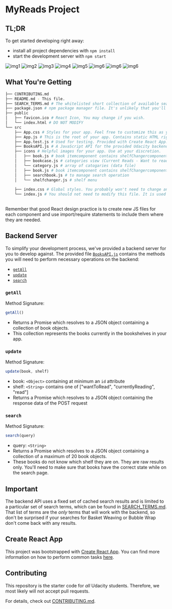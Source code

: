 # MyReads Project
## TL;DR

To get started developing right away:

* install all project dependencies with `npm install`
* start the development server with `npm start`

![img1](https://github.com/[Ayman-shehata]/[reactnd-project-myreads]/blob/[branch]/preview/Slide1.PNG?raw=true)
![img2](https://github.com/[Ayman-shehata]/[reactnd-project-myreads]/blob/[branch]/preview/Slide2.PNG?raw=true)
![img3](https://github.com/[Ayman-shehata]/[reactnd-project-myreads]/blob/[branch]/preview/Slide3.PNG?raw=true)
![img4](https://github.com/[Ayman-shehata]/[reactnd-project-myreads]/blob/[branch]/preview/Slide4.PNG?raw=true)
![img5](https://github.com/[Ayman-shehata]/[reactnd-project-myreads]/blob/[branch]/preview/Slide5.PNG?raw=true)
![img6](https://github.com/[Ayman-shehata]/[reactnd-project-myreads]/blob/[branch]/preview/Slide6.PNG?raw=true)
![img6](https://github.com/[Ayman-shehata]/[reactnd-project-myreads]/blob/[branch]/preview/Slide7.PNG?raw=true)
![img6](https://github.com/[Ayman-shehata]/[reactnd-project-myreads]/blob/[branch]/preview/Slide8.PNG?raw=true)




## What You're Getting
```bash
├── CONTRIBUTING.md
├── README.md - This file.
├── SEARCH_TERMS.md # The whitelisted short collection of available search terms for you to use with your app.
├── package.json # npm package manager file. It's unlikely that you'll need to modify this.
├── public
│   ├── favicon.ico # React Icon, You may change if you wish.
│   └── index.html # DO NOT MODIFY
└── src
    ├── App.css # Styles for your app. Feel free to customize this as you desire.
    ├── App.js # This is the root of your app. Contains static HTML right now.
    ├── App.test.js # Used for testing. Provided with Create React App. Testing is encouraged, but not required.
    ├── BooksAPI.js # A JavaScript API for the provided Udacity backend. Instructions for the methods are below.
    ├── icons # Helpful images for your app. Use at your discretion.
    │   ├── book.js # book itemcomponent contains shelfChangercomponent
    │   ├── bookcase.js # categories view (Current Reads - Want to read - reads )
    │   └── category.js # array of catogaries (data file)
    │   ├── book.js # book itemcomponent contains shelfChangercomponent
    │   ├── searchbook.js # to manage search operation
    │   └── shelfchanger.js # shelf menu
     
    ├── index.css # Global styles. You probably won't need to change anything here.
    └── index.js # You should not need to modify this file. It is used for DOM rendering only.
    
```

Remember that good React design practice is to create new JS files for each component and use import/require statements to include them where they are needed.

## Backend Server

To simplify your development process, we've provided a backend server for you to develop against. The provided file [`BooksAPI.js`](src/BooksAPI.js) contains the methods you will need to perform necessary operations on the backend:

* [`getAll`](#getall)
* [`update`](#update)
* [`search`](#search)

### `getAll`

Method Signature:

```js
getAll()
```

* Returns a Promise which resolves to a JSON object containing a collection of book objects.
* This collection represents the books currently in the bookshelves in your app.

### `update`

Method Signature:

```js
update(book, shelf)
```

* book: `<Object>` containing at minimum an `id` attribute
* shelf: `<String>` contains one of ["wantToRead", "currentlyReading", "read"]  
* Returns a Promise which resolves to a JSON object containing the response data of the POST request

### `search`

Method Signature:

```js
search(query)
```

* query: `<String>`
* Returns a Promise which resolves to a JSON object containing a collection of a maximum of 20 book objects.
* These books do not know which shelf they are on. They are raw results only. You'll need to make sure that books have the correct state while on the search page.

## Important
The backend API uses a fixed set of cached search results and is limited to a particular set of search terms, which can be found in [SEARCH_TERMS.md](SEARCH_TERMS.md). That list of terms are the _only_ terms that will work with the backend, so don't be surprised if your searches for Basket Weaving or Bubble Wrap don't come back with any results.

## Create React App

This project was bootstrapped with [Create React App](https://github.com/facebookincubator/create-react-app). You can find more information on how to perform common tasks [here](https://github.com/facebookincubator/create-react-app/blob/master/packages/react-scripts/template/README.md).

## Contributing

This repository is the starter code for _all_ Udacity students. Therefore, we most likely will not accept pull requests.

For details, check out [CONTRIBUTING.md](CONTRIBUTING.md).

